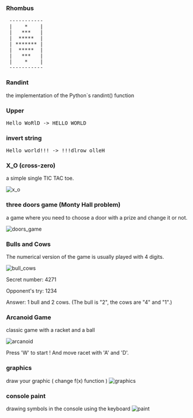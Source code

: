 ### Rhombus

<pre>
 -----------
 |    *    |
 |   ***   |
 |  *****  |
 | ******* |
 |  *****  |
 |   ***   |
 |    *    |
 -----------
</pre>

### Randint

the implementation of the Python`s randint() function

### Upper
<pre>
Hello WoRlD -> HELLO WORLD
</pre>
### invert string
<pre>
Hello world!!! -> !!!dlrow olleH
</pre>
### X_O (cross-zero)

a simple single TIC TAC toe.

![x_o](https://user-images.githubusercontent.com/50238538/96334452-a299ae80-1079-11eb-8f2a-dcf29772ef91.png)

### three doors game (Monty Hall problem)

a game where you need to choose a door with a prize and change it or not.

![doors_game](https://user-images.githubusercontent.com/50238538/96334451-a2011800-1079-11eb-8d00-aadfbe2534d4.png)

### Bulls and Cows

The numerical version of the game is usually played with 4 digits.

![bull_cows](https://user-images.githubusercontent.com/50238538/96334453-a3324500-1079-11eb-98ef-64333621bb14.png)

Secret number: 4271

Opponent's try: 1234

Answer: 1 bull and 2 cows. (The bull is "2", the cows are "4" and "1".)

### Arcanoid Game

classic game with a racket and a ball

![arcanoid](https://user-images.githubusercontent.com/50238538/96334454-a3324500-1079-11eb-969c-3789c34465c7.png)

Press 'W' to start ! And move racet with 'A' and 'D'.

### graphics

draw your graphic ( change f(x) function )
![graphics](https://user-images.githubusercontent.com/50238538/96334455-a3324500-1079-11eb-8b03-f3e878c0dc0e.png)

### console paint

drawing symbols in the console using the keyboard
![paint](https://user-images.githubusercontent.com/50238538/96334456-a3cadb80-1079-11eb-9b0d-fce22ab0e84c.png)

